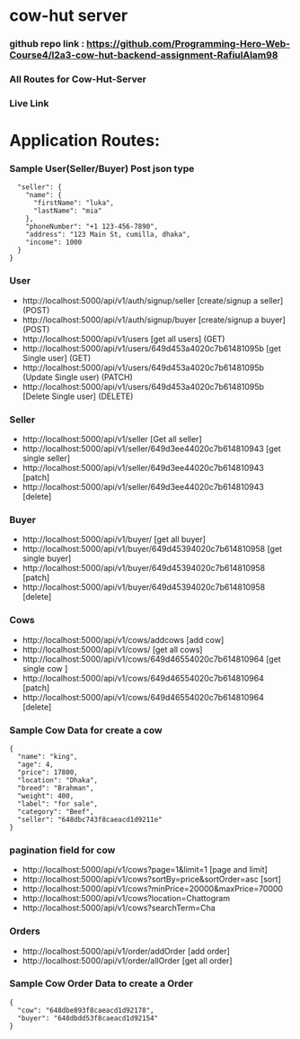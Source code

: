 # cow-hut server

### github repo link : https://github.com/Programming-Hero-Web-Course4/l2a3-cow-hut-backend-assignment-RafiulAlam98

### All Routes for Cow-Hut-Server

### Live Link 

# Application Routes:

### Sample User(Seller/Buyer) Post json type
```{
  "seller": {
    "name": {
      "firstName": "luka",
      "lastName": "mia"
    },
    "phoneNumber": "+1 123-456-7890",
    "address": "123 Main St, cumilla, dhaka",
    "income": 1000
  }
}
```

### User
- http://localhost:5000/api/v1/auth/signup/seller [create/signup a seller] (POST)
- http://localhost:5000/api/v1/auth/signup/buyer [create/signup a buyer] (POST)
- http://localhost:5000/api/v1/users [get all users] (GET)
- http://localhost:5000/api/v1/users/649d453a4020c7b61481095b [get Single user] (GET)
- http://localhost:5000/api/v1/users/649d453a4020c7b61481095b (Update Single user) (PATCH)
- http://localhost:5000/api/v1/users/649d453a4020c7b61481095b [Delete Single user] (DELETE)

### Seller
- http://localhost:5000/api/v1/seller [Get all seller]
- http://localhost:5000/api/v1/seller/649d3ee44020c7b614810943 [get single seller]
- http://localhost:5000/api/v1/seller/649d3ee44020c7b614810943 [patch]
- http://localhost:5000/api/v1/seller/649d3ee44020c7b614810943 [delete]

### Buyer
- http://localhost:5000/api/v1/buyer/ [get all buyer]
- http://localhost:5000/api/v1/buyer/649d45394020c7b614810958 [get single buyer]
- http://localhost:5000/api/v1/buyer/649d45394020c7b614810958 [patch]
- http://localhost:5000/api/v1/buyer/649d45394020c7b614810958 [delete]

### Cows
- http://localhost:5000/api/v1/cows/addcows [add cow]
- http://localhost:5000/api/v1/cows/ [get all cows]
- http://localhost:5000/api/v1/cows/649d46554020c7b614810964 [get single cow ]
- http://localhost:5000/api/v1/cows/649d46554020c7b614810964 [patch]
- http://localhost:5000/api/v1/cows/649d46554020c7b614810964 [delete]

### Sample Cow Data for create a cow
```
{
  "name": "king",
  "age": 4,
  "price": 17800,
  "location": "Dhaka",
  "breed": "Brahman",
  "weight": 400,
  "label": "for sale",
  "category": "Beef",
  "seller": "648dbc743f8caeacd1d9211e"
}
```
### pagination field for cow

- http://localhost:5000/api/v1/cows?page=1&limit=1 [page and limit]
- http://localhost:5000/api/v1/cows?sortBy=price&sortOrder=asc  [sort]
- http://localhost:5000/api/v1/cows?minPrice=20000&maxPrice=70000  
- http://localhost:5000/api/v1/cows?location=Chattogram 
- http://localhost:5000/api/v1/cows?searchTerm=Cha
  
### Orders
- http://localhost:5000/api/v1/order/addOrder [add order]
- http://localhost:5000/api/v1/order/allOrder [get all order]


### Sample Cow Order Data to create a Order
```
{
  "cow": "648dbe893f8caeacd1d92178",
  "buyer": "648dbdd53f8caeacd1d92154"
}
```
